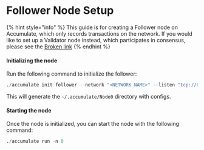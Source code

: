# Follower Node Setup

{% hint style="info" %}
This guide is for creating a Follower node on Accumulate, which only records transactions on the network. If you would like to set up a Validator node instead, which participates in consensus, please see the [Broken link](broken-reference "mention")
{% endhint %}

#### Initializing the node

Run the following command to initialize the follower:

```d
./accumulate init follower --network "<NETWORK NAME>" --listen "tcp://0.0.0.0:26656"
```

This will generate the `~/.accumulate/Node0` directory with configs.

#### Starting the node

Once the node is initialized, you can start the node with the following command:

```d
./accumulate run -n 0
```
